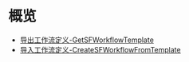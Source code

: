 # 概览
* [导出工作流定义-GetSFWorkflowTemplate](api/stepflow-api/get_sf_workflow_template)
* [导入工作流定义-CreateSFWorkflowFromTemplate](api/stepflow-api/create_sf_workflow_from_template)
